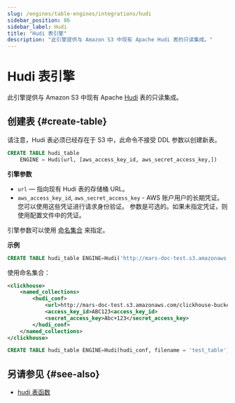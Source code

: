 ```yaml
---
slug: /engines/table-engines/integrations/hudi
sidebar_position: 86
sidebar_label: Hudi
title: "Hudi 表引擎"
description: "此引擎提供与 Amazon S3 中现有 Apache Hudi 表的只读集成。"
---
```



# Hudi 表引擎

此引擎提供与 Amazon S3 中现有 Apache [Hudi](https://hudi.apache.org/) 表的只读集成。

## 创建表 {#create-table}

请注意，Hudi 表必须已经存在于 S3 中，此命令不接受 DDL 参数以创建新表。

``` sql
CREATE TABLE hudi_table
    ENGINE = Hudi(url, [aws_access_key_id, aws_secret_access_key,])
```

**引擎参数**

- `url` — 指向现有 Hudi 表的存储桶 URL。
- `aws_access_key_id`, `aws_secret_access_key` - AWS 账户用户的长期凭证。 您可以使用这些凭证进行请求身份验证。 参数是可选的。如果未指定凭证，则使用配置文件中的凭证。

引擎参数可以使用 [命名集合](/operations/named-collections.md) 来指定。

**示例**

```sql
CREATE TABLE hudi_table ENGINE=Hudi('http://mars-doc-test.s3.amazonaws.com/clickhouse-bucket-3/test_table/', 'ABC123', 'Abc+123')
```

使用命名集合：

``` xml
<clickhouse>
    <named_collections>
        <hudi_conf>
            <url>http://mars-doc-test.s3.amazonaws.com/clickhouse-bucket-3/</url>
            <access_key_id>ABC123<access_key_id>
            <secret_access_key>Abc+123</secret_access_key>
        </hudi_conf>
    </named_collections>
</clickhouse>
```

```sql
CREATE TABLE hudi_table ENGINE=Hudi(hudi_conf, filename = 'test_table')
```

## 另请参见 {#see-also}

- [hudi 表函数](/sql-reference/table-functions/hudi.md)
